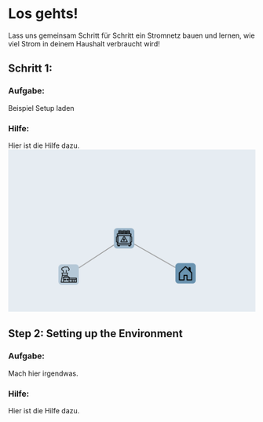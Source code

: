 # Los gehts!

Lass uns gemeinsam Schritt für Schritt ein Stromnetz bauen und lernen, wie viel Strom in deinem Haushalt verbraucht wird!

## Schritt 1: 

### Aufgabe:
Beispiel Setup laden
### Hilfe:
Hier ist die Hilfe dazu.
![](./pics_tutorial/step1.png)

## Step 2: Setting up the Environment

### Aufgabe:
Mach hier irgendwas.
### Hilfe:
Hier ist die Hilfe dazu.
